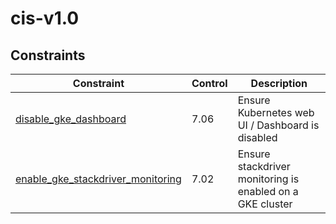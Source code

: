 # cis-v1.0

## Constraints

| Constraint                                                                                | Control | Description                                               |
| ----------------------------------------------------------------------------------------- | ------- | --------------------------------------------------------- |
| [disable_gke_dashboard](../../samples/gke_dashboard_disable.yaml)                         | 7.06    | Ensure Kubernetes web UI / Dashboard is disabled          |
| [enable_gke_stackdriver_monitoring](../../samples/gke_enable_stackdriver_monitoring.yaml) | 7.02    | Ensure stackdriver monitoring is enabled on a GKE cluster |

